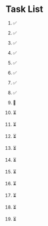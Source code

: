 # Task List

1. ✅ 

2. ✅ 

3. ✅ 

4. ✅ 

5. ✅ 

6. ✅ 

7. ✅ 

8. ✅ 

9. 🔄 

10. ⏳ 

11. ⏳ 

12. ⏳ 

13. ⏳ 

14. ⏳ 

15. ⏳ 

16. ⏳ 

17. ⏳ 

18. ⏳ 

19. ⏳ 



